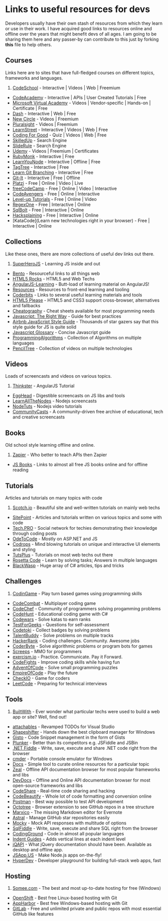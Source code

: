 # Links to useful resources for devs

Developers usually have their own stash of resources from which they learn or use in their work. I have acquired good links to resources online and offline over the years that might benefit devs of all ages. I am going to be sharing them here and any passer-by can contribute to this just by forking **this** file to help others.

## Courses

Links here are to sites that have full-fledged courses on different topics, frameworks and languages.
 
1. [CodeSchool](http://www.codeschool.com) - Interactive | Videos | Web | Freemium
* [CodeAcademy](http://www.codeacademy.com) - Interactive | APIs | User Created Tutorials | Free
* [Microsoft Virtual Academy](http://www.microsoftvirtualacademy.com) - Videos | Vendor-specific | Hands-on | Certificate | Free
* [Dash](https://dash.generalassemb.ly) - Interactive | Web | Free
* [New Circle](http://www.thenewcircle.com) - Videos | Freemium
* [Pluralsight](http://www.pluralsight.com) - Videos | Freemium
* [LearnStreet](http://www.learnstreet.com) - Interactive | Videos | Web | Free
* [Coding For Good](http://cfg.good.is) - Quiz | Videos | Web | Free
* [SkilledUp](http://www.skilledup.com) - Search Engine
* [SlideRule](http://www.mysliderule.com) - Search Engine
* [Udemy](https://www.udemy.com) - Videos | Freemium | Certificates
* [RubyMonk](https://rubymonk.com) - Interactive | Free
* [LearnYouNode](https://github.com/workshopper/learnyounode) - Interactive | Offline | Free
* [TagTree](http://tagtree.tv/) - Interactive | Free
* [Learn Git Branching](http://pcottle.github.io/learnGitBranching/) - Interactive | Free
* [Git-It](https://github.com/jlord/git-it) - Interactive | Free | Offline
* [Platzi](https://courses.platzi.com/) - Free | Online | Video | Live
* [freeCodeCamp](http://www.freecodecamp.com/) - Free | Online | Video | Interactive
* [CodeAvengers](http://www.codeavengers.com/) - Free | Online | Interactive
* [Level-up Tutorials](http://leveluptuts.com/) - Free | Online | Video
* [RegexOne](http://regexone.com) - Free | Interactive | Online
* [SqlBolt](http://sqlbolt.com) - Free | Interactive | Online
* [Hacksplaining](https://www.hacksplaining.com) - Free | Interactive | Online
* [KataCode](Learn new technologies right in your browser) - Free | Interactive | Online 

## Collections

Like these ones, there are more collections of useful dev links out there.

1. [SuperHeroJS](http://www.superherojs.com/) - Learning JS inside and out
* [Bento](http://www.bento.io) - Resourceful links to all things web 
* [HTML5 Rocks](http://www.html5rocks.com) - HTML5 and Web Techs
* [AngularJS-Learning](https://github.com/jmcunningham/AngularJS-Learning) - Butt-load of learning material on AngularJS!
* [Resources](https://github.com/tevko/Resources) - Resources to front-end learning and tooling
* [Coderbits](https://coderbits.com/posts) - Links to several useful learning materials and tools
* [HTML5 Please](http://html5please.com) - HTML5 and CSS3 support cross-browser, alternatives and fallbacks 
* [Cheatography](http://www.cheatography.com) - Cheat sheets available for most programming needs
* [Javascript: The Right Way](http://jstherightway.org) - Guide for best practices
* [Airbnb JavaScript Style Guide](https://github.com/airbnb/javascript) - Thousands of star gazers say that this style guide for JS is quite solid
* [Javascript Glossary](http://www.codecademy.com/glossary/javascript) - Concise Javascript guide
* [ProgrammingAlgorithms](https://www.programmingalgorithms.com/) - Collection of Algorithms on multiple languages
* [PencilTree](https://www.penciltree.com/) - Collection of videos on multiple technologies

## Videos

Loads of screencasts and videos on various topics.

1. [Thinkster](http://www.thinkster.io) - AngularJS Tutorial
*  [EggHead](https://egghead.io) - Digestible screencasts on JS libs and tools
*  [LearnAllTheNodes](http://www.learnallthenodes.com/) - Nodejs screencasts
*  [NodeTuts](http://nodetuts.com/) - Nodejs video tutorials
*  [CommunityCasts](http://communitycasts.co/) - A community-driven free archive of educational, tech and creative screencasts


## Books

Old school style learning offline and online.

1. [Zapier](https://zapier.com/learn/apis) - Who better to teach APIs then Zapier
* [JS Books](http://jsbooks.revolunet.com) - Links to almost all free JS books online and for offline reading

## Tutorials

Articles and tutorials on many topics with code

1. [Scotch.io](http://www.scotch.io) - Beautiful site and well-written tutorials on mainly web techs
* [SitePoint](http://www.sitepoint.com) - Articles and tutorials written on various topics and some with code
* [Tech.PRO](http://www.tech.pro) - Social network for techies demonstrating their knowledge through coding posts
* [OdeToCode](http://www.odetocode.com) - Mostly on ASP.NET and JS
* [Codrops](http://www.tympanus.net/codrops) - Mind blowing tutorials on unique and interactive UI elements and styling
* [TutsPlus](http://code.tutsplus.com/) - Tutorials on most web techs out there
* [Rosetta Code](http://www.rosettacode.org) - Learn by solving tasks; Answers in multiple languages
* [BlackWasp](http://www.blackwasp.co.uk/Default.aspx) - Huge array of C# articles, tips and tricks

## Challenges
1. [CodinGame](http://www.codingame.com/) - Play turn based games using programming skills
* [CodeCombat](https://codecombat.com/) - Multiplayer coding game
* [CodeChef](http://www.codechef.com/) - Community of programmers solving progamming problems
* [CodeHunt](https://www.codehunt.com/) - Educational coding game with C#
* [Codewars](http://www.codewars.com/) - Solve katas to earn ranks
* [TestForGeeks](https://tests4geeks.com) - Questions for self-assessment
* [Codetoki](http://codetoki.com) - Collect badges by solving problems
* [TalentBuddy](http;//www.talentbuddy.co) - Solve problems on multiple tracks
* [HackerRank](https://www.hackerrank.com/) - Coding challenges. Community. Awesome jobs
* [CoderByte](http://coderbyte.com) - Solve algorithmic problems or program bots for games
* [Screeps](https://screeps.com/) - MMO for programmers
* [exercism.io](http://exercism.io) - Practice. Communicate. Pay it Forward.
* [CodeFights](https://codefights.com/) - Improve coding skills while having fun
* [AdventOfCode](http://adventofcode.com) - Solve small programming puzzles
* [EmpireOfCode](https://empireofcode.com/) - Play the future
* [CheckIO](https://www.checkio.org/) - Game for coders
* [LeetCode](https://leetcode.com/) - Preparing for technical interviews

## Tools

1. [BuiltWith](http://www.builtwith.com) - Ever wonder what particular techs were used to build a web app or site? Well, find out!
* [attachables](http://visualstudiogallery.msdn.microsoft.com/850937ba-ff0b-43cb-badd-4e273b508c32) - Revamped TODOs for Visual Studio
* [Shapeshifter](http://flamefusion.net/software/shapeshifter-clipboard-manager) - Hands down the best clipboard manager for Windows
* [Gisto](http://www.gistoapp.com) - Code Snippet management in the form of Gists
* [Plunker](http://plnkr.co) - Better than its competitors e.g. JSFiddle and JSBin
* [.NET Fiddle](https://dotnetfiddle.net) - Write, save, execute and share .NET code right from the browser
* [cmder](http://bliker.github.io/cmder) - Portable console emulator for Windows
* [Docs](http://www.docs.com) - Simple tool to curate online resources for a particular topic
* [Zeal](http://zealdocs.org/) - Offline API documentation browser for most popular frameworks and libs
* [DevDocs](http://devdocs.io) - Offline and Online API documentation browser for most open-source frameworks and libs
* [CodeShare](http://codeshare.io) - Real-time code sharing and hacking
* [CodeBeautify](http://www.codebeautify.org) - Whole lot of code formatting and conversion online
* [Postman](http://www.getpostman.com) - Best way possible to test API development
* [Octotree](https://github.com/buunguyen/octotree) - Browser extension to see GitHub repos in a tree structure
* [Marxico](http://marxi.co) - The missing Markdown editor for Evernote
* [Astral](http://astralapp.com/) - Manage GitHub star repositories easily
* [Mocky](http://www.mocky.io/) - Mock API responses with multitude of options
* [SqlFiddle](http://www.sqlfiddle.com/) - Write, save, execute and share SQL right from the browser
* [CodingGround](http://www.tutorialspoint.com/codingground.htm) - Code in almost all popular languages
* [Indent Guides](https://visualstudiogallery.msdn.microsoft.com/e792686d-542b-474a-8c55-630980e72c30) - Adds vertical lines at each indent level
* [jQAPI](http://jqapi.com/) - What jQuery documentation should have been. Available as desktop and offline app.
* [JSApp.US](http://jsapp.us/) - Make Node.js apps on-the-fly!
* [HyperDev](https://hyperdev.com/) - Developer playground for building full-stack web apps, fast

## Hosting

1. [Somee.com](https://somee.com) - The best and most up-to-date hosting for free (Windows)
* [OpenShift](https://www.openshift.com) - Best free Linux-based hosting with Git
* [AppHarbor](https://appharbor.com/) - Best free Windows-based hosting with Git
* [GitLab](http://www.gitlab.com) - Free and unlimited private and public repos with most essential GitHub like features
